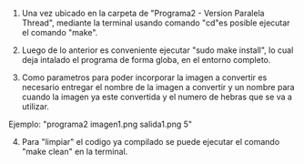 1. Una vez ubicado en la carpeta de "Programa2 - Version Paralela Thread", mediante la terminal usando comando "cd"es posible ejecutar el comando "make".

2. Luego de lo anterior es conveniente ejecutar "sudo make install", lo cual deja intalado el programa de forma globa, en el entorno completo.

3. Como parametros para poder incorporar la imagen a convertir es necesario entregar el nombre de la imagen a convertir y un nombre para cuando la imagen ya este convertida y el numero de hebras que se va a utilizar. 
  
  Ejemplo: "programa2 imagen1.png salida1.png 5"

4. Para "limpiar" el codigo ya compilado se puede ejecutar el comando "make clean" en la terminal.
